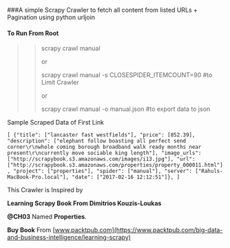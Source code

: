 ###A simple Scrapy Crawler to fetch all content from listed URLs + Pagination using python urljoin

#### To Run From Root
>> scrapy crawl manual
>> 
>> or
>> 
>> scrapy crawl manual -s CLOSESPIDER_ITEMCOUNT=90 #to Limit Crawler
>> 
>> 
>> or
>> 
>> scrapy crawl manual -o manual.json #to export data to json


Sample Scraped Data of First Link 

`[
{"title": ["lancaster fast westfields"], "price": [852.39], "description": ["elephant follow boasting all perfect send corner\r\nwhole coming borough broadband walk ready months near present\r\ncurrently move sociable king length"], "image_urls": ["http://scrapybook.s3.amazonaws.com/images/i13.jpg"], "url": ["http://scrapybook.s3.amazonaws.com/properties/property_000011.html"], "project": ["properties"], "spider": ["manual"], "server": ["Rahuls-MacBook-Pro.local"], "date": ["2017-02-16 12:12:51"]},
]`

This Crawler is Inspired by 

**Learning Scrapy Book From Dimitrios Kouzis-Loukas** 

**@CH03** Named **Properties**.

**Buy Book** From [www.packtpub.com](https://www.packtpub.com/big-data-and-business-intelligence/learning-scrapy)